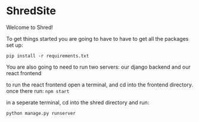 # ShredSite 
Welcome to Shred! 

To get things started you are going to have to have to get all the packages set up:

`pip install -r requirements.txt`

You are also going to need to run two servers: our django backend and our react frontend

to run the react frontend open a terminal, and cd into the frontend directory. once there run: 
`npm start`

in a seperate terminal, cd into the shred directory and run:

`python manage.py runserver`
